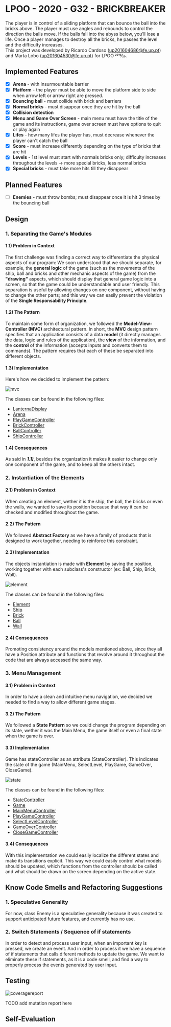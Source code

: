 # LPOO - 2020 - G32 - BRICKBREAKER

The player is in control of a sliding platform that can bounce the ball into the bricks above. The player must use angles and rebounds to control the direction the balls move. If the balls fall into the abyss below, you’ll lose a life. Once a player manages to destroy all the bricks, he passes the level and the difficulty increases.  
This project was developed by Ricardo Cardoso (up201604686@fe.up.pt) and Marta Lobo (up201604530@fe.up.pt) for LPOO 2019⁄20.


## Implemented Features
- [x] **Arena** - with insurmountable barrier
- [x] **Platform** - the player must be able to move the platform side to side when arrow left or arrow right are pressed.
- [x] **Bouncing ball** - must collide with brick and barriers
- [x] **Normal bricks** - must disappear once they are hit by the ball
- [x] **Collision detection** 
- [x] **Menu and Game Over Screen** - main menu must have the title of the game and its instructions, game over screen must have options to quit or play again
- [x] **Lifes** - how many lifes the player has, must decrease whenever the player can't catch the ball
- [x] **Score** - must increase differently depending on the type of bricks that are hit 
- [x] **Levels** - 1st level must start with normals bricks only; difficulty increases throughout the levels -> more special bricks, less normal bricks
- [x] **Special bricks** - must take more hits till they disappear 

## Planned Features
- [ ] **Enemies** - must throw bombs; must disappear once it is hit 3 times by the bouncing ball


## Design 
### 1. Separating the Game's Modules
#### 1.1) Problem in Context
The first challenge was finding a correct way to differentiate the physical aspects of our program: 
We soon understood that we should separate, for example, the **general logic** of the game (such as the movements of the ship, ball and bricks and other mechanic aspects of the game) from the **"drawing"** aspects, which should display that general game logic into a screen, so that the game could be understandable and user friendly. 
This separation is useful by allowing changes on one component, without having to change the other parts; and this way we can easily prevent the violation of the **Single Responsability Principle**.

#### 1.2) The Pattern
To maintain some form of organization, we followed the **Model-View-Controller (MVC)** architectural pattern.
In short, the **MVC** design pattern specifies that an application consists of a data **model** (it directly manages the data, logic and rules of the application),
the **view** of the information, and the **control** of the information (accepts inputs and converts them to commands). 
The pattern requires that each of these be separated into different objects. 

#### 1.3) Implementation
Here's how we decided to implement the pattern:

![mvc](mvc.png) 

The classes can be found in the following files:

* [LanternaDisplay](../src/main/java/View/LanternaDisplay.java)
* [Arena](../src/main/java/Model/Arena.java)
* [PlayGameController](../src/main/java/Controller/PlayGameController.java)
* [BrickController](../src/main/java/View/LanternaDisplay.java)
* [BallController](../src/main/java/View/LanternaDisplay.java)
* [ShipController](../src/main/java/View/LanternaDisplay.java)

#### 1.4) Consequences
As said in _**1.1)**_, besides the organization it makes it easier to change only one component of the game, and to keep all the others intact.

### 2. Instantiation of the Elements
#### 2.1) Problem in Context 
When creating an element, wether it is the ship, the ball, the bricks or even the walls, we wanted to save its position because that way it can be checked and modified throughout the game.

#### 2.2) The Pattern
We followed **Abstract Factory** as we have a family of products that is designed to work together, needing to reinforce this constraint.

#### 2.3) Implementation
The objects instantiation is made with **Element** by saving the position, working together with each subclass's constructor (ex: Ball, Ship, Brick, Wall). 

![element](element.png) 

The classes can be found in the following files:

* [Element](../src/main/java/Model/Element.java)
* [Ship](../src/main/java/Model/Ship.java)
* [Brick](../src/main/java/Model/Brick.java)
* [Ball](../src/main/java/Model/Ball.java)
* [Wall](../src/main/java/Model/Wall.java)


#### 2.4) Consequences
Promoting consistency around the models mentioned above, since they all have a Position attribute and functions that revolve around it throughout the code that are always accessed the same way. 

### 3. Menu Management
#### 3.1) Problem in Context 
In order to have a clean and intuitive menu navigation, we decided we needed to find a way to allow different game stages.

#### 3.2) The Pattern
We followed a **State Pattern** so we could change the program depending on its state, wether it was the Main Menu, the game itself or even a final state when the game is over.  

#### 3.3) Implementation
Game has stateController as an attribute (StateController). This indicates the state of the game (MainMenu, SelectLevel, PlayGame, GameOver, CloseGame).

![state](state.png) 

The classes can be found in the following files:

* [StateController](../src/main/java/Controller/StateController.java)
* [Game](../src/main/java/Controller/Game.java)
* [MainMenuController](../src/main/java/Controller/MainMenuController.java)
* [PlayGameController](../src/main/java/Controller/PlayGameController.java)
* [SelectLevelController](../src/main/java/Controller/SelectLevelController.java)
* [GameOverController](../src/main/java/Controller/GameOverController.java)
* [CloseGameController](../src/main/java/Controller/CloseGameController.java)

#### 3.4) Consequences
With this implementation we could easily localize the different states and make its transitions explicit. This way we could easily control what models should be updated, which functions from the controller should be called and what should be drawn on the screen depending on the active state.

## Know Code Smells and Refactoring Suggestions 
### 1. Speculative Generality
For now, class Enemy is a speculative generality because it was created to support anticipated future features, and currently has no use.

### 2. Switch Statements / Sequence of if statements
In order to detect and process user input, when an important key is pressed, we create an event. 
And in order to process it we have a sequence of if statements that calls diferent methods to update the game. We want to eliminate these if statements, as it is a code smell, and find a way to properly process the events generated by user input.

## Testing
![coveragereport](coverage.png) 

TODO add mutation report here

## Self-Evaluation

